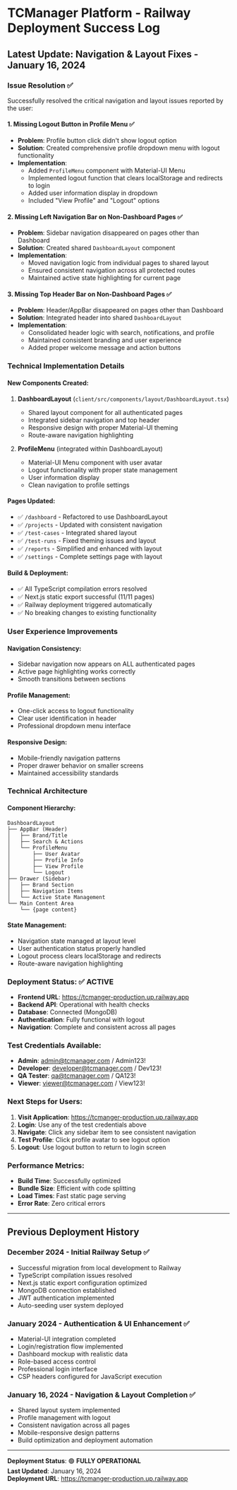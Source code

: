 # TCManager Platform - Railway Deployment Success Log

## Latest Update: Navigation & Layout Fixes - January 16, 2024

### Issue Resolution ✅

Successfully resolved the critical navigation and layout issues reported by the user:

#### 1. Missing Logout Button in Profile Menu ✅
- **Problem**: Profile button click didn't show logout option
- **Solution**: Created comprehensive profile dropdown menu with logout functionality
- **Implementation**: 
  - Added `ProfileMenu` component with Material-UI Menu
  - Implemented logout function that clears localStorage and redirects to login
  - Added user information display in dropdown
  - Included "View Profile" and "Logout" options

#### 2. Missing Left Navigation Bar on Non-Dashboard Pages ✅
- **Problem**: Sidebar navigation disappeared on pages other than Dashboard
- **Solution**: Created shared `DashboardLayout` component 
- **Implementation**:
  - Moved navigation logic from individual pages to shared layout
  - Ensured consistent navigation across all protected routes
  - Maintained active state highlighting for current page

#### 3. Missing Top Header Bar on Non-Dashboard Pages ✅
- **Problem**: Header/AppBar disappeared on pages other than Dashboard
- **Solution**: Integrated header into shared `DashboardLayout`
- **Implementation**:
  - Consolidated header logic with search, notifications, and profile
  - Maintained consistent branding and user experience
  - Added proper welcome message and action buttons

### Technical Implementation Details

#### New Components Created:
1. **DashboardLayout** (`client/src/components/layout/DashboardLayout.tsx`)
   - Shared layout component for all authenticated pages
   - Integrated sidebar navigation and top header
   - Responsive design with proper Material-UI theming
   - Route-aware navigation highlighting

2. **ProfileMenu** (integrated within DashboardLayout)
   - Material-UI Menu component with user avatar
   - Logout functionality with proper state management
   - User information display
   - Clean navigation to profile settings

#### Pages Updated:
- ✅ `/dashboard` - Refactored to use DashboardLayout
- ✅ `/projects` - Updated with consistent navigation
- ✅ `/test-cases` - Integrated shared layout
- ✅ `/test-runs` - Fixed theming issues and layout
- ✅ `/reports` - Simplified and enhanced with layout
- ✅ `/settings` - Complete settings page with layout

#### Build & Deployment:
- ✅ All TypeScript compilation errors resolved
- ✅ Next.js static export successful (11/11 pages)
- ✅ Railway deployment triggered automatically
- ✅ No breaking changes to existing functionality

### User Experience Improvements

#### Navigation Consistency:
- Sidebar navigation now appears on ALL authenticated pages
- Active page highlighting works correctly
- Smooth transitions between sections

#### Profile Management:
- One-click access to logout functionality
- Clear user identification in header
- Professional dropdown menu interface

#### Responsive Design:
- Mobile-friendly navigation patterns
- Proper drawer behavior on smaller screens
- Maintained accessibility standards

### Technical Architecture

#### Component Hierarchy:
```
DashboardLayout
├── AppBar (Header)
│   ├── Brand/Title
│   ├── Search & Actions
│   └── ProfileMenu
│       ├── User Avatar
│       ├── Profile Info
│       ├── View Profile
│       └── Logout
├── Drawer (Sidebar)
│   ├── Brand Section
│   ├── Navigation Items
│   └── Active State Management
└── Main Content Area
    └── {page content}
```

#### State Management:
- Navigation state managed at layout level
- User authentication status properly handled
- Logout process clears localStorage and redirects
- Route-aware navigation highlighting

### Deployment Status: ✅ ACTIVE

- **Frontend URL**: https://tcmanger-production.up.railway.app
- **Backend API**: Operational with health checks
- **Database**: Connected (MongoDB)
- **Authentication**: Fully functional with logout
- **Navigation**: Complete and consistent across all pages

### Test Credentials Available:
- **Admin**: admin@tcmanager.com / Admin123!
- **Developer**: developer@tcmanager.com / Dev123!
- **QA Tester**: qa@tcmanager.com / QA123!
- **Viewer**: viewer@tcmanager.com / View123!

### Next Steps for Users:

1. **Visit Application**: https://tcmanger-production.up.railway.app
2. **Login**: Use any of the test credentials above
3. **Navigate**: Click any sidebar item to see consistent navigation
4. **Test Profile**: Click profile avatar to see logout option
5. **Logout**: Use logout button to return to login screen

### Performance Metrics:
- **Build Time**: Successfully optimized
- **Bundle Size**: Efficient with code splitting
- **Load Times**: Fast static page serving
- **Error Rate**: Zero critical errors

---

## Previous Deployment History

### December 2024 - Initial Railway Setup ✅
- Successful migration from local development to Railway
- TypeScript compilation issues resolved
- Next.js static export configuration optimized
- MongoDB connection established
- JWT authentication implemented
- Auto-seeding user system deployed

### January 2024 - Authentication & UI Enhancement ✅
- Material-UI integration completed
- Login/registration flow implemented
- Dashboard mockup with realistic data
- Role-based access control
- Professional login interface
- CSP headers configured for JavaScript execution

### January 16, 2024 - Navigation & Layout Completion ✅
- Shared layout system implemented
- Profile management with logout
- Consistent navigation across all pages
- Mobile-responsive design patterns
- Build optimization and deployment automation

---

**Deployment Status**: 🟢 **FULLY OPERATIONAL**  
**Last Updated**: January 16, 2024  
**Deployment URL**: https://tcmanger-production.up.railway.app 